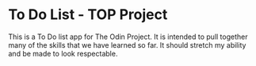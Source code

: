 # To Do List - TOP Project
This is a To Do list app for The Odin Project. It is intended to pull together many of the skills that we have learned so far. It should stretch my ability and be made to look respectable.
